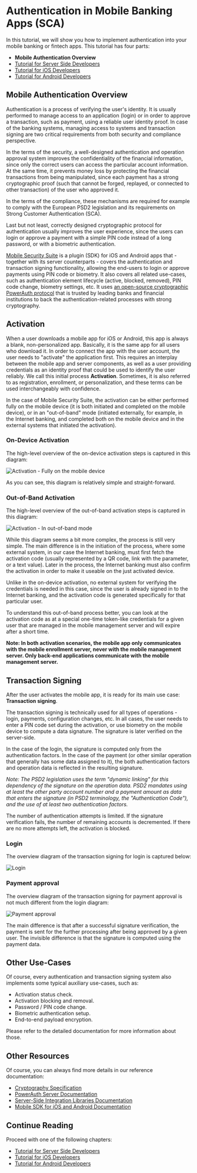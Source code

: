 # Authentication in Mobile Banking Apps (SCA)

<!-- AUTHOR joshis_tweets 2020-05-04T00:00:00Z -->

In this tutorial, we will show you how to implement authentication into your mobile banking or fintech apps. This tutorial has four parts:

- **Mobile Authentication Overview**
- [Tutorial for Server Side Developers](Server-Side-Tutorial.md)
- [Tutorial for iOS Developers](iOS-Tutorial.md)
- [Tutorial for Android Developers](Android-Tutorial.md)

## Mobile Authentication Overview

Authentication is a process of verifying the user's identity. It is usually performed to manage access to an application (login) or in order to approve a transaction, such as payment, using a reliable user identity proof. In case of the banking systems, managing access to systems and transaction signing are two critical requirements from both security and compliance perspective.

In the terms of the security, a well-designed authentication and operation approval system improves the confidentiality of the financial information, since only the correct users can access the particular account information. At the same time, it prevents money loss by protecting the financial transactions from being manipulated, since each payment has a strong cryptographic proof (such that cannot be forged, replayed, or connected to other transaction) of the user who approved it.

In the terms of the compliance, these mechanisms are required for example to comply with the European PSD2 legislation and its requirements on Strong Customer Authentication (SCA).

Last but not least, correctly designed cryptographic protocol for authentication usually improves the user experience, since the users can login or approve a payment with a simple PIN code instead of a long password, or with a biometric authentication.

[Mobile Security Suite](https://www.wultra.com/mobile-security-suite) is a plugin (SDK) for iOS and Android apps that - together with its server counterparts - covers the authentication and transaction signing functionality, allowing the end-users to login or approve payments using PIN code or biometry. It also covers all related use-cases, such as authentication element lifecycle (active, blocked, removed), PIN code change, biometry settings, etc. It uses [an open-source cryptographic PowerAuth protocol](https://github.com/wultra/powerauth-crypto) that is trusted by leading banks and financial institutions to back the authentication-related processes with strong cryptography.


## Activation

When a user downloads a mobile app for iOS or Android, this app is always a blank, non-personalized app. Basically, it is the same app for all users who download it. In order to connect the app with the user account, the user needs to "activate" the application first. This requires an interplay between the mobile app and server components, as well as a user providing credentials as an identity proof that could be used to identify the user reliably. We call this initial process **Activation**. Sometimes, it is also referred to as registration, enrollment, or personalization, and these terms can be used interchangeably with confidence.

In the case of Mobile Security Suite, the activation can be either performed fully on the mobile device (it is both initiated and completed on the mobile device), or in an "out-of-band" mode (initiated externally, for example, in the Internet banking, and completed both on the mobile device and in the external systems that initiated the activation).

### On-Device Activation

The high-level overview of the on-device activation steps is captured in this diagram:

![ Activation - Fully on the mobile device ](./01a.png)

As you can see, this diagram is relatively simple and straight-forward.

### Out-of-Band Activation

The high-level overview of the out-of-band activation steps is captured in this diagram:

![ Activation - In out-of-band mode ](./01b.png)

While this diagram seems a bit more complex, the process is still very simple. The main difference is in the initiation of the process, where some external system, in our case the Internet banking, must first fetch the activation code (usually represented by a QR code, link with the parameter, or a text value). Later in the process, the Internet banking must also confirm the activation in order to make it useable on the just activated device.

Unlike in the on-device activation, no external system for verifying the credentials is needed in this case, since the user is already signed in to the Internet banking, and the activation code is generated specifically for that particular user.

To understand this out-of-band process better, you can look at the activation code as at a special one-time token-like credentials for a given user that are managed in the mobile management server and will expire after a short time.

**Note: In both activation scenarios, the mobile app only communicates with the mobile enrollment server, never with the mobile management server. Only back-end applications communicate with the mobile management server.**

## Transaction Signing

After the user activates the mobile app, it is ready for its main use case: **Transaction signing**.

The transaction signing is technically used for all types of operations - login, payments, configuration changes, etc. In all cases, the user needs to enter a PIN code set during the activation, or use biometry on the mobile device to compute a data signature. The signature is later verified on the server-side.

In the case of the login, the signature is computed only from the authentication factors. In the case of the payment (or other similar operation that generally has some data assigned to it), the both authentication factors and operation data is reflected in the resulting signature.

_Note: The PSD2 legislation uses the term "dynamic linking" for this dependency of the signature on the operation data. PSD2 mandates using at least the other party account number and a payment amount as data that enters the signature (in PSD2 terminology, the "Authentication Code"), and the use of at least two authentication factors._

The number of authentication attempts is limited. If the signature verification fails, the number of remaining accounts is decremented. If there are no more attempts left, the activation is blocked.

### Login

The overview diagram of the transaction signing for login is captured below:

![ Login ](./02a.png)

### Payment approval

The overview diagram of the transaction signing for payment approval is not much different from the login diagram:

![ Payment approval ](./02b.png)

The main difference is that after a successful signature verification, the payment is sent for the further processing after being approved by a given user. The invisible difference is that the signature is computed using the payment data.


## Other Use-Cases

Of course, every authentication and transaction signing system also implements some typical auxiliary use-cases, such as:

- Activation status check.
- Activation blocking and removal.
- Password / PIN code change.
- Biometric authentication setup.
- End-to-end payload encryption.

Please refer to the detailed documentation for more information about those.

## Other Resources

Of course, you can always find more details in our reference documentation:

- [Cryptography Specification](https://github.com/wultra/powerauth-crypto)
- [PowerAuth Server Documentation](https://github.com/wultra/powerauth-server)
- [Server-Side Integration Libraries Documentation](https://github.com/wultra/powerauth-restful-integration)
- [Mobile SDK for iOS and Android Documentation](https://github.com/wultra/powerauth-mobile-sdk)

## Continue Reading

Proceed with one of the following chapters:

- [Tutorial for Server Side Developers](Server-Side-Tutorial.md)
- [Tutorial for iOS Developers](iOS-Tutorial.md)
- [Tutorial for Android Developers](Android-Tutorial.md)
